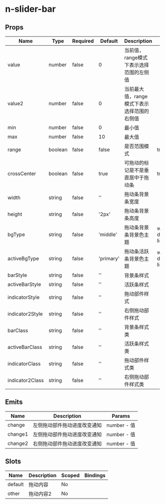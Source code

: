 # n-slider-bar

## Props
| Name | Type | Required | Default | Description | Choices |
| --- | --- | --- | --- | --- | --- |
| value | number | false | 0 | 当前值，range模式下表示选择范围的左侧值 |  | 
| value2 | number | false | 0 | 当前最大值，range模式下表示选择范围的右侧值 |  | 
| min | number | false | 0 | 最小值 |  | 
| max | number | false | 10 | 最大值 |  | 
| range | boolean | false | false | 是否范围模式 | true, false | 
| crossCenter | boolean | false | true | 可拖动的标记是不是垂直居中于拖动条 | true, false | 
| width | string | false | '' | 拖动条背景条宽度 |  | 
| height | string | false | '2px' | 拖动条背景条高度 |  | 
| bgType | string | false | 'middle' | 拖动条背景条背景色主题 | white,black,transparent,nav,default,primary,success,warning,error,custom,link,light,middle,dark,inverse,page,hover,hover-dark,mask,mask-dark,text,text-second,text-third,text-forth,text-inverse,text-place,text-disabled,border,border-light,border-middle,border-dark,none,gradient | 
| activeBgType | string | false | 'primary' | 拖动条活跃条背景色主题 | white,black,transparent,nav,default,primary,success,warning,error,custom,link,light,middle,dark,inverse,page,hover,hover-dark,mask,mask-dark,text,text-second,text-third,text-forth,text-inverse,text-place,text-disabled,border,border-light,border-middle,border-dark,none,gradient | 
| barStyle | string | false | '' | 背景条样式 |  | 
| activeBarStyle | string | false | '' | 活跃条样式 |  | 
| indicatorStyle | string | false | '' | 拖动部件样式 |  | 
| indicator2Style | string | false | '' | 右侧拖动部件样式 |  | 
| barClass | string | false | '' | 背景条样式类 |  | 
| activeBarClass | string | false | '' | 活跃条样式类 |  | 
| indicatorClass | string | false | '' | 拖动部件样式类 |  | 
| indicator2Class | string | false | '' | 右侧拖动部件样式类 |  | 

## Emits
| Name | Description | Params |
| --- | --- | --- | 
| change | 左侧拖动部件拖动进度改变通知 | number - 值 |
| change1 | 左侧拖动部件拖动进度改变通知 | number - 值 |
| change2 | 右侧拖动部件拖动进度改变通知 | number - 值 |

## Slots
| Name | Description | Scoped | Bindings |
| --- | --- | --- | --- |
| default | 拖动内容 | No |  |
| other | 拖动内容2 | No |  |

